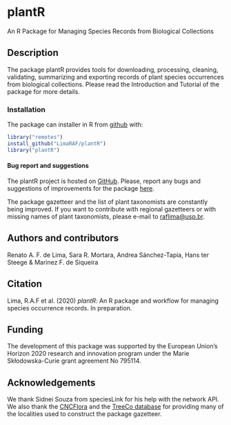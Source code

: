 
<!-- README.md is generated from README.Rmd. Please edit that file -->
# plantR

An R Package for Managing Species Records from Biological Collections

## Description

The package plantR provides tools for downloading, processing, cleaning, validating, summarizing and exporting records of plant species occurrences from biological collections. Please read the Introduction and Tutorial of the package for more details.

### Installation

The package can installer in R from [github](https://github.com/) with:

``` r
library("remotes")
install_github("LimaRAF/plantR")
library("plantR")
```

#### Bug report and suggestions

The plantR project is hosted on [GitHub](https://github.com/LimaRAF/plantR/). Please, report any bugs and suggestions of improvements for the package [here](https://github.com/LimaRAF/plantR/issues).

The package gazetteer and the list of plant taxonomists are constantly being improved. If you want to contribute with regional gazetteers or with missing names of plant taxonomists, please e-mail to <raflima@usp.br>.

## Authors and contributors

Renato A. F. de Lima, Sara R. Mortara, Andrea Sánchez-Tapia, Hans ter Steege & Marinez F. de Siqueira

## Citation

Lima, R.A.F et al. (2020) *plantR*: An R package and workflow for managing species occurrence records. In preparation.

## Funding

The development of this package was supported by the European Union’s Horizon 2020 research and innovation program under the Marie Skłodowska-Curie grant agreement No 795114.

## Acknowledgements

We thank Sidnei Souza from speciesLink for his help with the network API. We also thank the [CNCFlora](http://cncflora.jbrj.gov.br) and the [TreeCo database](http://labtrop.ib.usp.br/doku.php?id=projetos:treeco:start) for providing many of the localities used to construct the package gazetteer.
